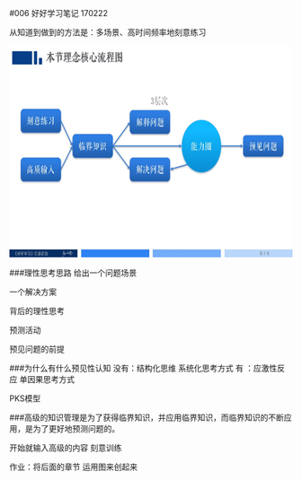 #006 好好学习笔记 170222

从知道到做到的方法是：多场景、高时间频率地刻意练习

![](./_image/206030564925979812.jpg)

###理性思考思路
给出一个问题场景

一个解决方案

背后的理性思考

预测活动

预见问题的前提

###为什么有什么预见性认知
没有：结构化思维   系统化思考方式
有  ：应激性反应    单因果思考方式

PKS模型

###高级的知识管理是为了获得临界知识，并应用临界知识，而临界知识的不断应用，是为了更好地预测问题的。

开始就输入高级的内容
刻意训练

作业：将后面的章节 运用图来创起来














